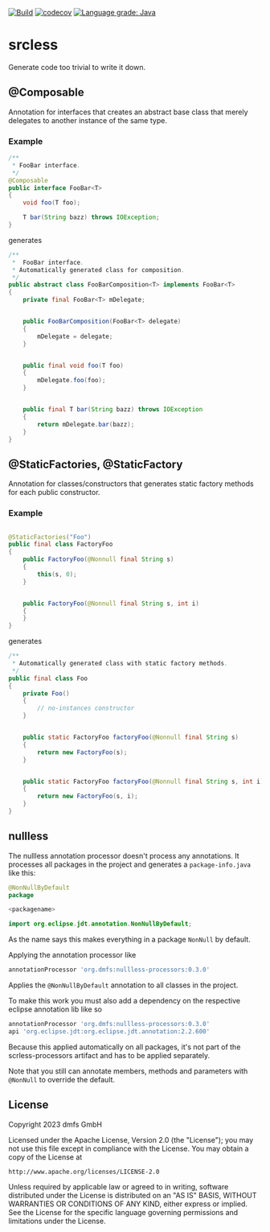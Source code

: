 [![Build](https://github.com/dmfs/srcless/actions/workflows/main.yml/badge.svg?label=main)](https://github.com/dmfs/srcless/actions/workflows/main.yml)
[![codecov](https://codecov.io/gh/dmfs/srcless/branch/main/graph/badge.svg)](https://codecov.io/gh/dmfs/srcless)
[![Language grade: Java](https://img.shields.io/lgtm/grade/java/g/dmfs/srcless.svg?logo=lgtm&logoWidth=18)](https://lgtm.com/projects/g/dmfs/srcless/context:java)

# srcless

Generate code too trivial to write it down.

## @Composable

Annotation for interfaces that creates an abstract base class that merely delegates to
another instance of the same type.

### Example

```java
/**
 * FooBar interface.
 */
@Composable
public interface FooBar<T>
{
    void foo(T foo);

    T bar(String bazz) throws IOException;
}
```

generates

```java
/**
 *  FooBar interface.
 * Automatically generated class for composition.
 */
public abstract class FooBarComposition<T> implements FooBar<T>
{
    private final FooBar<T> mDelegate;


    public FooBarComposition(FooBar<T> delegate)
    {
        mDelegate = delegate;
    }


    public final void foo(T foo)
    {
        mDelegate.foo(foo);
    }


    public final T bar(String bazz) throws IOException
    {
        return mDelegate.bar(bazz);
    }
}
```

## @StaticFactories, @StaticFactory

Annotation for classes/constructors that generates static factory methods for each public constructor.

### Example

```java

@StaticFactories("Foo")
public final class FactoryFoo
{
    public FactoryFoo(@Nonnull final String s)
    {
        this(s, 0);
    }


    public FactoryFoo(@Nonnull final String s, int i)
    {
    }
}
```

generates

```java
/**
 * Automatically generated class with static factory methods.
 */
public final class Foo
{
    private Foo()
    {
        // no-instances constructor
    }


    public static FactoryFoo factoryFoo(@Nonnull final String s)
    {
        return new FactoryFoo(s);
    }


    public static FactoryFoo factoryFoo(@Nonnull final String s, int i)
    {
        return new FactoryFoo(s, i);
    }
}
```

## nullless

The nullless annotation processor doesn't process any annotations.
It processes all packages in the project and generates a
`package-info.java` like this:

```Java
@NonNullByDefault
package

<packagename>

import org.eclipse.jdt.annotation.NonNullByDefault;
```

As the name says this makes everything in a package `NonNull` by default.

Applying the annotation processor like

```groovy
annotationProcessor 'org.dmfs:nullless-processors:0.3.0'
```

Applies the `@NonNullByDefault` annotation to all classes in the project.

To make this work you must also add a dependency on the respective eclipse annotation lib like so

```groovy
annotationProcessor 'org.dmfs:nullless-processors:0.3.0'
api 'org.eclipse.jdt:org.eclipse.jdt.annotation:2.2.600'
```

Because this applied automatically on all packages, it's not part of the scrless-processors artifact and has to be applied separately.

Note that you still can annotate members, methods and parameters with
`@NonNull` to override the default.

## License

Copyright 2023 dmfs GmbH

Licensed under the Apache License, Version 2.0 (the "License");
you may not use this file except in compliance with the License.
You may obtain a copy of the License at

    http://www.apache.org/licenses/LICENSE-2.0

Unless required by applicable law or agreed to in writing, software
distributed under the License is distributed on an "AS IS" BASIS,
WITHOUT WARRANTIES OR CONDITIONS OF ANY KIND, either express or implied.
See the License for the specific language governing permissions and
limitations under the License.


